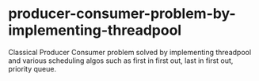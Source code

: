 # producer-consumer-problem-by-implementing-threadpool

Classical Producer Consumer problem solved by implementing threadpool and various scheduling algos such as first in first out, last in first out, priority queue.
